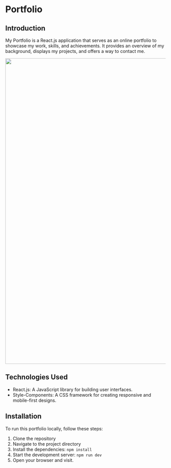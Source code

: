 # Portfolio

## Introduction

My Portfolio is a React.js application that serves as an online portfolio to showcase my work, skills, and achievements. It provides an overview of my background, displays my projects, and offers a way to contact me.

<img width="960px;" src="https://github.com/jlpmartinss/portfolio/assets/50104175/8d7f58c0-973f-4bc7-887f-d7edaf2be432"/>

## Technologies Used

- React.js: A JavaScript library for building user interfaces.
- Style-Components: A CSS framework for creating responsive and mobile-first designs.

## Installation

To run this portfolio locally, follow these steps:

1. Clone the repository
2. Navigate to the project directory
3. Install the dependencies: `npm install`
4. Start the development server: `npm run dev`
5. Open your browser and visit.
